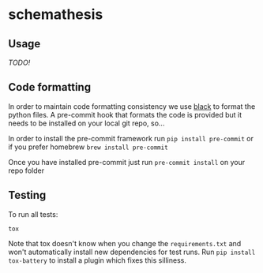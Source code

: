 # schemathesis

## Usage

*TODO!*

## Code formatting

In order to maintain code formatting consistency we use [black](https://github.com/ambv/black/)
to format the python files. A pre-commit hook that formats the code is provided but it needs to be
installed on your local git repo, so...

In order to install the pre-commit framework run `pip install pre-commit`
or if you prefer homebrew `brew install pre-commit`

Once you have installed pre-commit just run `pre-commit install` on your repo folder

## Testing

To run all tests:

```
tox
```

Note that tox doesn't know when you change the `requirements.txt`
and won't automatically install new dependencies for test runs.
Run `pip install tox-battery` to install a plugin which fixes this silliness.
